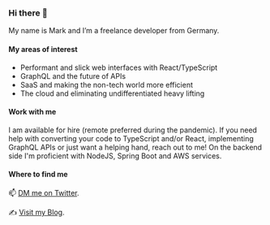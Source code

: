 ### Hi there 👋

<!--
**MarkPollmann/MarkPollmann** is a ✨ _special_ ✨ repository because its `README.md` (this file) appears on your GitHub profile.

Here are some ideas to get you started:

- 🔭 I’m currently working on ...
- 🌱 I’m currently learning ...
- 👯 I’m looking to collaborate on ...
- 🤔 I’m looking for help with ...
- 💬 Ask me about ...
- 📫 How to reach me: ...
- 😄 Pronouns: ...
- ⚡ Fun fact: ...
-->

My name is Mark and I’m a freelance developer from Germany.


#### My areas of interest

- Performant and slick web interfaces with React/TypeScript
- GraphQL and the future of APIs
- SaaS and making the non-tech world more efficient
- The cloud and eliminating undifferentiated heavy lifting 

#### Work with me
I am available for hire (remote preferred during the pandemic). If you need help with converting your code to TypeScript and/or React, implementing GraphQL APIs or just want a helping hand, reach out to me! On the backend side I'm proficient with NodeJS, Spring Boot and AWS services.

#### Where to find me

📫 [DM me on Twitter](https://twitter.com/markpollmann).

✍️ [Visit my Blog](https://markpollmann.com/).
